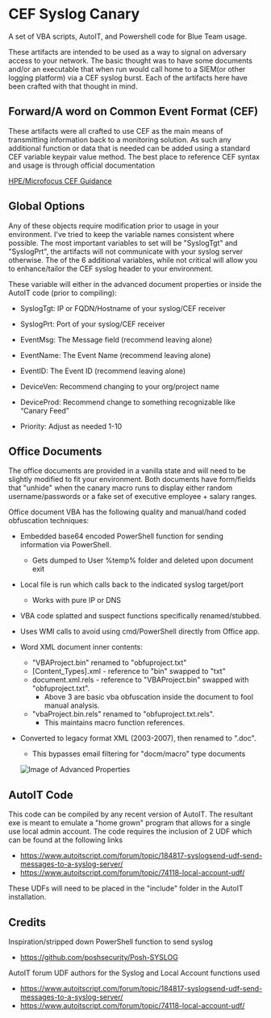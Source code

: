 # CEF Syslog Canary
A set of VBA scripts, AutoIT, and Powershell code for Blue Team usage.

These artifacts are intended to be used as a way to signal on adversary access to your network. The basic thought was to have some documents and/or an executable that when run would call home to a SIEM(or other logging platform) via a CEF syslog burst. Each of the artifacts here have been crafted with that thought in mind.

## Forward/A word on Common Event Format (CEF)

These artifacts were all crafted to use CEF as the main means of transmitting information back to a monitoring solution. As such any additional function or data that is needed can be added using a standard CEF variable keypair value method. The best place to reference CEF syntax and usage is through official documentation

[HPE/Microfocus CEF Guidance](https://community.softwaregrp.com/t5/ArcSight-Connectors/ArcSight-Common-Event-Format-CEF-Implementation-Standard/ta-p/1645557)

## Global Options

Any of these objects require modification prior to usage in your environment. I've tried to keep the variable names consistent where possible. The most important variables to set will be "SyslogTgt" and "SyslogPrt", the artifacts will not communicate with your syslog server otherwise. The of the 6 additional variables, while not critical will allow you to enhance/tailor the CEF syslog header to your environment. 

These variable will either in the advanced document properties or inside the AutoIT code (prior to compiling):
 
-	SyslogTgt: IP or FQDN/Hostname of your syslog/CEF receiver 
-	SyslogPrt: Port of your syslog/CEF receiver

-	EventMsg: The Message field (recommend leaving alone)
-	EventName: The Event Name (recommend leaving alone)
-	EventID: The Event ID  (recommend leaving alone)
-	DeviceVen: Recommend changing to your org/project name
-	DeviceProd: Recommend change to something recognizable like “Canary Feed”
-	Priority: Adjust as needed 1-10

## Office Documents

  The office documents are provided in a vanilla state and will need to be slightly modified to fit your environment. Both documents have form/fields that "unhide" when the canary macro runs to display either random username/passwords or a fake set of executive employee + salary ranges. 
  
Office document VBA has the following quality and manual/hand coded obfuscation techniques:
- Embedded base64 encoded PowerShell function for sending information via PowerShell.
  - Gets dumped to User %temp% folder and deleted upon document exit
- Local file is run which calls back to the indicated syslog target/port 
  - Works with pure IP or DNS
- VBA code splatted and suspect functions specifically renamed/stubbed.
- Uses WMI calls to avoid using cmd/PowerShell directly from Office app.
- Word XML document inner contents: 
  - "VBAProject.bin" renamed to "obfuproject.txt"
  - [Content_Types].xml - reference to "bin" swapped to "txt"
  - document.xml.rels - reference to "VBAProject.bin" swapped with "obfuproject.txt".  
    - Above 3 are basic vba obfuscation inside the document to fool manual analysis.
  - "vbaProject.bin.rels" renamed to "obfuproject.txt.rels".
    - This maintains macro function references.      
- Converted to legacy format XML (2003-2007), then renamed to ".doc".
  - This bypasses email filtering for "docm/macro" type documents
  
  ![Image of Advanced Properties](https://github.com/nterl0k/CEF-Syslog-Canar/adv_properties.png)

## AutoIT Code

This code can be compiled by any recent version of AutoIT. The resultant exe is meant to emulate a "home grown" program that allows for a single use local admin account. The code requires the inclusion of 2 UDF which can be found at the following links

- https://www.autoitscript.com/forum/topic/184817-syslogsend-udf-send-messages-to-a-syslog-server/
- https://www.autoitscript.com/forum/topic/74118-local-account-udf/

These UDFs will need to be placed in the "include" folder in the AutoIT installation.

## Credits
Inspiration/stripped down PowerShell function to send syslog
- https://github.com/poshsecurity/Posh-SYSLOG


AutoIT forum UDF authors for the Syslog and Local Account functions used
- https://www.autoitscript.com/forum/topic/184817-syslogsend-udf-send-messages-to-a-syslog-server/
- https://www.autoitscript.com/forum/topic/74118-local-account-udf/

